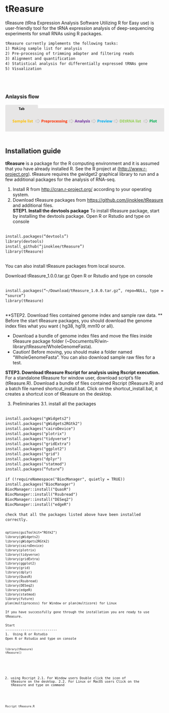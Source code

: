 
# tReasure
tReasure (tRna Expression Analysis Software Utilizing R for Easy use) is user-friendly tool for the tRNA expression analysis of deep-sequencing experiments for small RNAs using R packages. 

    tReasure currently implements the following tasks:
    1) Making sample list for analysis
    2) Pre-processing of trimming adapter and filtering reads
    3) Alignment and quantification
    4) Statistical analysis for differentially expressed tRNAs gene
    5) Visualization 

<br/><br/>
  ### Anlaysis flow
   ![Flow](https://github.com/jinoklee/tReasure/blob/master/inst/extdata/flow.png?raw=true)<br/><br/>
   



Installation guide
---------------------------
**tReasure** is a package for the R computing environment and it is assumed that you have already installed R. See the R project at (http://www.r-project.org). tReasure requires the gwidget2 graphical library to run and a few additional packages for the analysis of RNA-seq. 


  
1.  Install R from http://cran.r-project.org/ according to your operating system.
2.  Download tReasure packages from https://github.com/jinoklee/tReasure and additional files.  
**STEP1. Install the devtools package**
To install tReasure package, start by installing the devtools package.
Open R or Rstudio and type on console
<pre>
<code>
install.packages(“devtools”)
library(devtools)
install_github(“jinoklee/tReasure”)
library(tReasure)
</code>
</pre>
You can also install tReasure packages from local source.
    
Download tReasure_1.0.0.tar.gz
Open R or Rstudio and type on console
    
<pre>
<code>
install.packages(“~/Download/tReasure_1.0.0.tar.gz”, repo=NULL, type = “source”)
library(tReasure)
</code>
</pre>

**STEP2. Download files contained genome index and sample raw data. **
Before the start tReasure packages, you should download the genome index files what you want ( hg38, hg19, mm10 or all). 
* Download a bundle of genome index files and move the files inside tReasure package folder (~Documents/R/win-library/tReasure/WholeGenomeFasta).
* Caution! Before moving, you should make a folder named “WholeGenomeFasta”.
You can also download sample raw files for a test. 

**STEP3. Download tReasure Rscript for analysis using Rscript execution.**
For a standalone tReasure for window user, download script’s file (tReasure.R). 
Download a bundle of files contained Rscript (tReasure.R) and a batch file named shortcut_install.bat.
Click on the shortcut_install.bat, it creates a shortcut icon of tReasure on the desktop.

3.  Preliminaries
3.1. install all the packages
<pre>
<code>
install.packages("gWidgets2")
install.packages("gWidgets2RGtk2")
install.packages("cairoDevice")
install.packages("plotrix")
install.packages("tidyverse")
install.packages("gridExtra")
install.packages("ggplot2")
install.packages("grid")
install.packages("dplyr")
install.packages("statmod")
install.packages(“future”)

if (!requireNamespace("BiocManager", quietly = TRUE))
install.packages("BiocManager")
BiocManager::install("QuasR")
BiocManager::install("Rsubread")
BiocManager::install("DESeq2")
BiocManager::install("edgeR")
    
check that all the packages listed above have been installed correctly.
<pre>
<code>
options(guiToolkit="RGtk2")
library(gWidgets2)
library(gWidgets2RGtk2)
library(cairoDevice)
library(plotrix)
library(tidyverse)
library(gridExtra)
library(ggplot2)
library(grid)
library(dplyr)
library(QuasR)
library(Rsubread)
library(DESeq2)
library(edgeR)
library(statmod)
library(future)
plan(multiprocess) for Window or plan(multicore) for Linux
    
If you have successfully gone through the installation you are ready to use tReasure.

Start
---------------------------
1.  Using R or Rstudio
Open R or Rstudio and type on console
<pre>
<code>
library(tReasure)
tReasure()
</code>
</pre>
2. using Rscript 
2.1. For Window users 
Double click the icon of tReasure on the desktop.
2.2. For Linux or MacOS users
Click on the tReasure and type on command
<pre>
<code>
Rscript tReasure.R
</code>
</pre>

